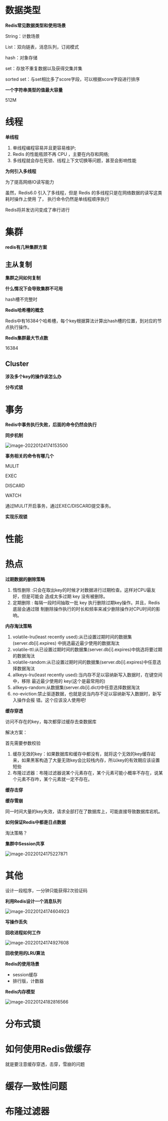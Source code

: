 # 数据类型



**Redis常见数据类型和使用场景**

String：计数场景

List：双向链表，消息队列，订阅模式

hash：对象存储

set：存放不重复数据以及获得交集并集

sorted set：与set相比多了score字段，可以根据score字段进行排序



**一个字符串类型的值最大容量**

512M



# 线程



**单线程**

1. 单线程编程容易并且更容易维护;
2. Redis 的性能瓶颈不再 CPU ，主要在内存和网络;
3. 多线程就会存在死锁、线程上下文切换等问题，甚至会影响性能



**为何引入多线程**

为了提高网络IO读写能力

虽然，Redis6.0 引入了多线程，但是 Redis 的多线程只是在网络数据的读写这类耗时操作上使用
了， 执行命令仍然是单线程顺序执行



Redis将并发访问变成了串行进行



# 集群



**redis有几种集群方案**



## 主从复制



**集群之间如何复制**



**什么情况下会导致集群不可用**

hash槽不完整时



**Redis哈希槽的概念**

Redis中有16384个哈希槽，每个key根据算法计算出hash槽的位置，到对应的节点执行操作。



**Redis集群最大节点数**

16384



## Cluster



**涉及多个key的操作该怎么办**



**分布式锁**





# 事务



**Redis中事务执行失败，后面的命令仍然会执行**



**同步机制**

![image-20220124174153500](../img/redis同步机制.png)



**事务相关的命令有哪几个**

MULIT

EXEC

DISCARD

WATCH

通过MULIT开启事务，通过EXEC/DISCARD提交事务。



**实现乐观锁**





# 性能





# 热点



**过期数据的删除策略**

1. 惰性删除 :只会在取出key的时候才对数据进行过期检查。这样对CPU最友好，但是可能会 造成太多过期 key 没有被删除。
2. 定期删除 : 每隔一段时间抽取一批 key 执行删除过期key操作。并且，Redis 底层会通过限 制删除操作执行的时⻓和频率来减少删除操作对CPU时间的影响。



**内存淘汰策略**

1. volatile-lru(least recently used):从已设置过期时间的数据集(server.db[i].expires) 中挑选最近最少使用的数据淘汰
2. volatile-ttl:从已设置过期时间的数据集(server.db[i].expires)中挑选将要过期的数据淘汰
3. volatile-random:从已设置过期时间的数据集(server.db[i].expires)中任意选择数据淘汰
4. allkeys-lru(least recently used):当内存不足以容纳新写入数据时，在键空间中，移除
最近最少使用的 key(这个是最常用的)
5. allkeys-random:从数据集(server.db[i].dict)中任意选择数据淘汰
6. no-eviction:禁止驱逐数据，也就是说当内存不足以容纳新写入数据时，新写入操作会报
    错。这个应该没人使用吧!



**缓存穿透**

访问不存在的key，每次都穿过缓存去查数据库

解决方案：

首先需要参数校验

1. 缓存无效的key：如果数据库和缓存中都没有，就将这个无效的key缓存起来，如果黑客构造了大量无效key会比较栈内存，所以key的有效期应该设置短些
2. 布隆过滤器：布隆过滤器说某个元素存在，某个元素可能小概率不存在，说某个元素不存咋，某个元素就一定不存在。



**缓存击穿**





**缓存雪崩**

同一时间大量的key失效，请求全部打在了数据库上，可能直接导致数据库宕机。



**如何保证Redis中都是日点数据**

淘汰策略？



**集群中Session共享**

![image-20220124175227871](../img/Redis共享Session.png)



# 其他



设计一段程序，一分钟只能获得2次验证码



**利用Redis设计一个消息队列**

![image-20220124174604923](../img/redis实现MQ.png)

**写操作丢失**



**回收进程如何工作**

![image-20220124174927608](../img/Redis回收进程.png)



**回收使用的LRU算法**



**Redis的使用场景**

* session缓存
* 排行版，计数器



**Redis内存模型**

![image-20220124182816566](../img/Redis内存模型.png)



# 分布式锁



# 如何使用Redis做缓存

就是要注意缓存穿透，击穿，雪崩的问题



# 缓存一致性问题



# 布隆过滤器































